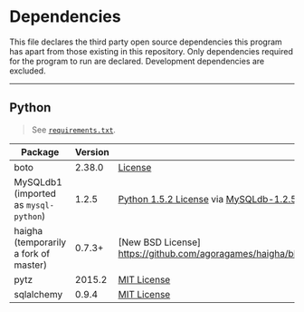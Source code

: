 # Dependencies

This file declares the third party open source dependencies this program has apart from those existing in this repository. Only dependencies required for the program to run are declared. Development dependencies are excluded.

* * *

## Python

> See [`requirements.txt`](requirements.txt).

Package | Version | License
------- | ------- | -------
boto | 2.38.0 | [License](https://github.com/boto/boto/blob/2.38.0/LICENSE)
MySQLdb1 (imported as `mysql-python`) | 1.2.5 | [Python 1.5.2 License](https://docs.python.org/2/license.html) via [MySQLdb-1.2.5/INSTALL](https://github.com/farcepest/MySQLdb1/blob/MySQLdb-1.2.5/INSTALL#L249)
haigha (temporarily a fork of master) | 0.7.3+ | [New BSD License] https://github.com/agoragames/haigha/blob/8d5d981a5555281b37580c715eeaa3a48b110a17/LICENSE.txt
pytz | 2015.2 | [MIT License](http://pythonhosted.org/pytz/)
sqlalchemy | 0.9.4 | [MIT License](https://bitbucket.org/zzzeek/sqlalchemy/src/ccc0c44c3a60fc4906e5e3b26cc6d2b7a69d33bf/LICENSE?at=rel_0_9_4)

